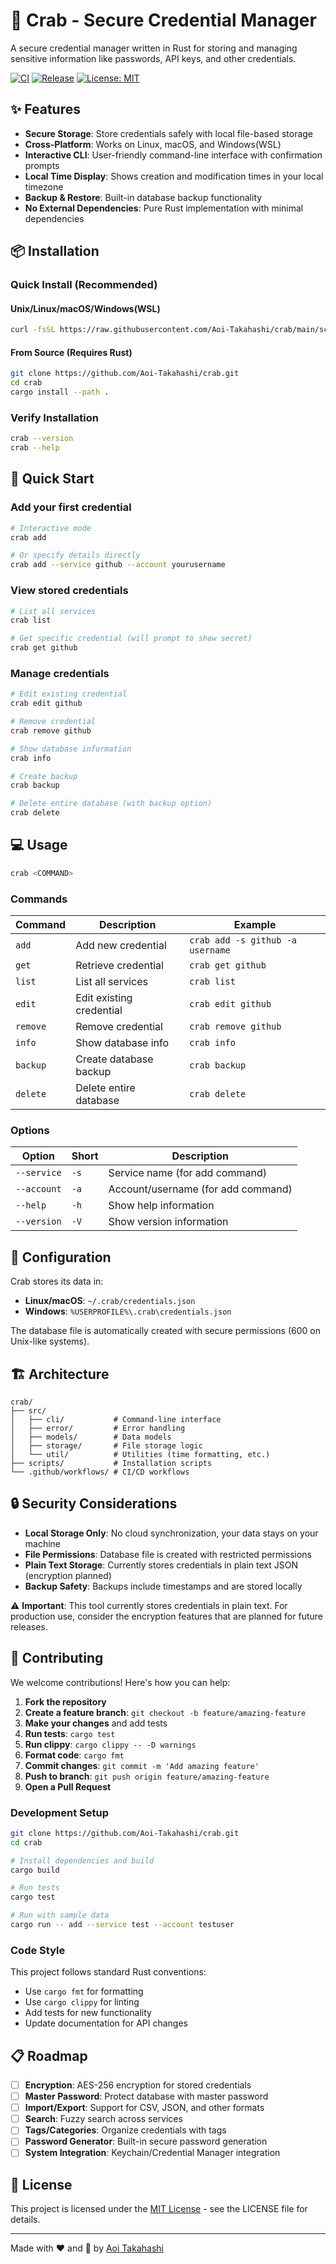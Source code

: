 # 🦀 Crab - Secure Credential Manager

A secure credential manager written in Rust for storing and managing sensitive information like passwords, API keys, and other credentials.

[![CI](https://github.com/Aoi-Takahashi/crab/workflows/CI/badge.svg)](https://github.com/Aoi-Takahashi/crab/actions)
[![Release](https://img.shields.io/github/v/release/Aoi-Takahashi/crab)](https://github.com/Aoi-Takahashi/crab/releases)
[![License: MIT](https://img.shields.io/badge/License-MIT-yellow.svg)](https://opensource.org/licenses/MIT)

## ✨ Features

- **Secure Storage**: Store credentials safely with local file-based storage
- **Cross-Platform**: Works on Linux, macOS, and Windows(WSL)
- **Interactive CLI**: User-friendly command-line interface with confirmation prompts
- **Local Time Display**: Shows creation and modification times in your local timezone
- **Backup & Restore**: Built-in database backup functionality
- **No External Dependencies**: Pure Rust implementation with minimal dependencies

## 📦 Installation

### Quick Install (Recommended)

#### Unix/Linux/macOS/Windows(WSL)

```bash
curl -fsSL https://raw.githubusercontent.com/Aoi-Takahashi/crab/main/scripts/install.sh | bash
```

#### From Source (Requires Rust)

```bash
git clone https://github.com/Aoi-Takahashi/crab.git
cd crab
cargo install --path .
```

### Verify Installation

```bash
crab --version
crab --help
```

## 🚀 Quick Start

### Add your first credential

```bash
# Interactive mode
crab add

# Or specify details directly
crab add --service github --account yourusername
```

### View stored credentials

```bash
# List all services
crab list

# Get specific credential (will prompt to show secret)
crab get github
```

### Manage credentials

```bash
# Edit existing credential
crab edit github

# Remove credential
crab remove github

# Show database information
crab info

# Create backup
crab backup

# Delete entire database (with backup option)
crab delete
```

## 💻 Usage

```bash
crab <COMMAND>
```

### Commands

| Command  | Description              | Example                          |
| -------- | ------------------------ | -------------------------------- |
| `add`    | Add new credential       | `crab add -s github -a username` |
| `get`    | Retrieve credential      | `crab get github`                |
| `list`   | List all services        | `crab list`                      |
| `edit`   | Edit existing credential | `crab edit github`               |
| `remove` | Remove credential        | `crab remove github`             |
| `info`   | Show database info       | `crab info`                      |
| `backup` | Create database backup   | `crab backup`                    |
| `delete` | Delete entire database   | `crab delete`                    |

### Options

| Option      | Short | Description                        |
| ----------- | ----- | ---------------------------------- |
| `--service` | `-s`  | Service name (for add command)     |
| `--account` | `-a`  | Account/username (for add command) |
| `--help`    | `-h`  | Show help information              |
| `--version` | `-V`  | Show version information           |

## 🔧 Configuration

Crab stores its data in:

- **Linux/macOS**: `~/.crab/credentials.json`
- **Windows**: `%USERPROFILE%\.crab\credentials.json`

The database file is automatically created with secure permissions (600 on Unix-like systems).

## 🏗️ Architecture

```
crab/
├── src/
│   ├── cli/           # Command-line interface
│   ├── error/         # Error handling
│   ├── models/        # Data models
│   ├── storage/       # File storage logic
│   └── util/          # Utilities (time formatting, etc.)
├── scripts/           # Installation scripts
└── .github/workflows/ # CI/CD workflows
```

## 🔒 Security Considerations

- **Local Storage Only**: No cloud synchronization, your data stays on your machine
- **File Permissions**: Database file is created with restricted permissions
- **Plain Text Storage**: Currently stores credentials in plain text JSON (encryption planned)
- **Backup Safety**: Backups include timestamps and are stored locally

⚠️ **Important**: This tool currently stores credentials in plain text. For production use, consider the encryption features that are planned for future releases.

## 🤝 Contributing

We welcome contributions! Here's how you can help:

1. **Fork the repository**
2. **Create a feature branch**: `git checkout -b feature/amazing-feature`
3. **Make your changes** and add tests
4. **Run tests**: `cargo test`
5. **Run clippy**: `cargo clippy -- -D warnings`
6. **Format code**: `cargo fmt`
7. **Commit changes**: `git commit -m 'Add amazing feature'`
8. **Push to branch**: `git push origin feature/amazing-feature`
9. **Open a Pull Request**

### Development Setup

```bash
git clone https://github.com/Aoi-Takahashi/crab.git
cd crab

# Install dependencies and build
cargo build

# Run tests
cargo test

# Run with sample data
cargo run -- add --service test --account testuser
```

### Code Style

This project follows standard Rust conventions:

- Use `cargo fmt` for formatting
- Use `cargo clippy` for linting
- Add tests for new functionality
- Update documentation for API changes

## 📋 Roadmap

- [ ] **Encryption**: AES-256 encryption for stored credentials
- [ ] **Master Password**: Protect database with master password
- [ ] **Import/Export**: Support for CSV, JSON, and other formats
- [ ] **Search**: Fuzzy search across services
- [ ] **Tags/Categories**: Organize credentials with tags
- [ ] **Password Generator**: Built-in secure password generation
- [ ] **System Integration**: Keychain/Credential Manager integration

## 📄 License

This project is licensed under the [MIT License](LICENSE) - see the LICENSE file for details.

---

Made with ❤️ and 🦀 by [Aoi Takahashi](https://github.com/Aoi-Takahashi)
